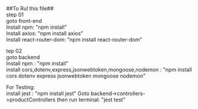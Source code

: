##To Rul this file## <br />
step 01  <br />
goto front-end <br />
Install npm: "npm install" <br />
Install axios: "npm install axios" <br />
Install react-router-dom: "npm install react-router-dom"

tep 02 <br />
goto backend <br />
Install npm : "npm install" <br />
install cors,dotenv,express,jsonwebtoken,mongoose,nodemon : "npm install cors dotenv express jsonwebtoken mongoose nodemon"

For Testing: <br />
install jest : "npm install jest"
Goto backend->controllers->productControllers 
then run terminal: "jest test"


